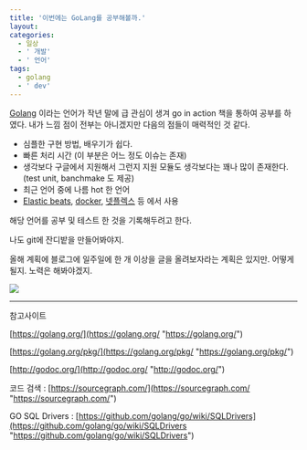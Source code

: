 ```yaml
---
title: '이번에는 GoLang를 공부해볼까.'
layout: 
categories:
  - 일상
  - ' 개발'
  - ' 언어'
tags:
  - golang
  - ' dev'
---
```


[Golang](http://golang.org "Golang") 이라는 언어가 작년 말에 급 관심이 생겨 go in action 책을 통하여 공부를 하였다. 내가 느낌 점이 전부는 아니겠지만 다음의 점들이 매력적인 것 같다.


 - 심플한 구현 방법, 배우기가 쉽다.
 - 빠른 처리 시간 (이 부분은 어느 정도 이슈는 존재)
 - 생각보다 구글에서 지원해서 그런지 지원 모듈도 생각보다는 꽤나 많이 존재한다.(test unit, banchmake 도 제공)
 - 최근 언어 중에 나름 hot 한 언어
 - [Elastic beats](https://github.com/elastic/beats "Elastic beats"), [docker](https://github.com/docker/ "docker"), [넷플렉스](https://www.netflix.com/ "넷플렉스") 등 에서 사용



해당 언어를 공부 및 테스트 한 것을 기록해두려고 한다.

나도 git에 잔디밭을 만들어봐야지.


올해 계획에 블로그에 일주일에 한 개 이상을 글을 올려보자라는 계획은 있지만. 어떻게 될지. 노력은 해봐야겠지.


![](https://golang.org/doc/gopher/doc.png)


------------

참고사이트

[https://golang.org/](https://golang.org/ "https://golang.org/")

[https://golang.org/pkg/](https://golang.org/pkg/ "https://golang.org/pkg/")

[http://godoc.org/](http://godoc.org/ "http://godoc.org/")

코드 검색 : [https://sourcegraph.com/](https://sourcegraph.com/ "https://sourcegraph.com/")

GO SQL Drivers : [https://github.com/golang/go/wiki/SQLDrivers](https://github.com/golang/go/wiki/SQLDrivers "https://github.com/golang/go/wiki/SQLDrivers")